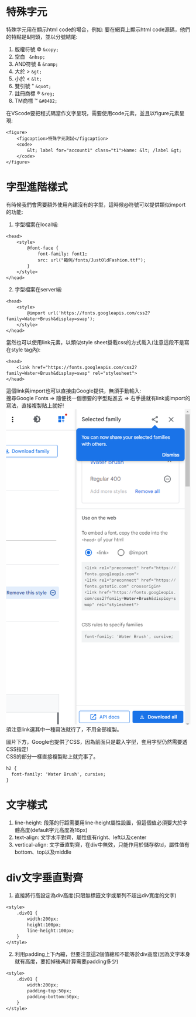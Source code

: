 # 特殊字元
特殊字元用在顯示html code的場合，例如: 要在網頁上顯示html code源碼，他們的特點是&開頭，並以分號結尾:  
1. 版權符號 &copy; ```&copy;```
2. 空白 &nbsp; ```&nbsp;```
3. AND符號 &amp; ```&namp;```
4. 大於 &gt; ```&gt;```
5. 小於 &lt; ```&lt;```
6. 雙引號 &quot; ```&quot;```
7. 註冊商標 &reg; ```&reg;```
8. TM商標 &#8482; ```&#8482;```  

在VScode要把程式碼當作文字呈現，需要使用code元素，並且以figure元素呈現:  
```
<figure>
    <figcaption>特殊字元測試</figcaption>
    <code>
        &lt; label for="account1" class="t1">Name: &lt; /label &gt;
    </code>
</figure>
```

# 字型進階樣式
有時候我們會需要額外使用內建沒有的字型，這時候@符號可以提供類似import的功能:  
1. 字型檔案在local端:
```
<head>
    <style>
        @font-face {
            font-family: font1;
            src: url("範例/fonts/JustOldFashion.ttf");
        }
    </style>
</head>
```

2. 字型檔案在server端:
```
<head>
    <style>
        @import url('https://fonts.googleapis.com/css2?family=Water+Brush&display=swap');
    </style>
</head>
```

當然也可以使用link元素，以類似style sheet掛載css的方式載入(注意這段不是寫在style tag內):  
```
<head>
    <link href="https://fonts.googleapis.com/css2?family=Water+Brush&display=swap" rel="stylesheet">
</head>
```
這個link與import也可以直接由Google提供，無須手動輸入:  
搜尋Google Fonts => 隨便找一個想要的字型點進去 => 右手邊就有link或import的寫法，直接複製貼上就好!  
![Image](https://github.com/EnasVen/HTML/blob/main/HTML_img10.png)  
須注意link選其中一種寫法就行了，不用全部複製。  

圖片下方，Google也提供了CSS，因為前面只是載入字型，套用字型仍然需要透CSS指定!  
CSS的部分一樣直接複製貼上就完事了。  
```
h2 {
  font-family: 'Water Brush', cursive;
}
```

# 文字樣式
1. line-height: 段落的行距需要用line-height屬性設置，但這個值必須要大於字體高度(default字元高度為16px)
2. text-align: 文字水平對齊，屬性值有right、left以及center
3. vertical-align: 文字垂直對齊，在div中無效，只能作用於儲存格td，屬性值有bottom、top以及middle

# div文字垂直對齊
1. 直接將行高設定為div高度(只限無標籤文字或單列不超出div寬度的文字)
```
<style>
    .div01 {
        width:200px;
        height:100px;
        line-height:100px;
    }
</style>
```
2. 利用padding上下內縮，但要注意這2個值總和不能等於div高度(因為文字本身就有高度，要扣掉後再計算需要padding多少)  
```
<style>
    .div01 {
        width:200px;
        padding-top:50px;
        padding-bottom:50px;
    }
</style>
```
